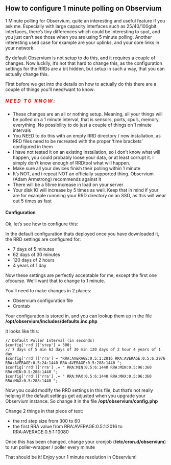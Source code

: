 ## How to configure 1 minute polling on Observium


1 Minute polling for Observium, quite an interesting and useful feature if you ask me. Especially with large capacity interfaces such as 25/40/100gbit interfaces, there’s tiny differences which could be interesting to spot, and you just can’t see those when you are using 5 minute polling. Another interesting used case for example are your uplinks, and your core links in your network.

By default Observium is not setup to do this, and it requires a couple of changes. Now luckily, it’s not that hard to change this, as the configuration settings for the RRDs are a bit hidden, but setup in such a way, that you can actually change this.

First before we get into the details on how to actually do this there are a couple of things you’ll need/want to know:

##### <span style="color:red">N E E D&nbsp;&nbsp;&nbsp;T O&nbsp;&nbsp;&nbsp;K N O W :</span>

* These changes are an all or nothing setup. Meaning, all your things will be polled on a 1 minute interval, that is sensors, ports, cpu’s, memory, everything. No possibility to do just a couple of things on 1 minute intervals
* You NEED to do this with an empty RRD directory / new installation, as RRD files need to be recreated with the proper ‘time brackets’ configured in them
* I have not tested it on an existing installation, so i don’t know what will happen, you could probably loose your data, or at least corrupt it. I simply don’t know enough of RRDtool what will happen.
* Make sure all your devices finish their polling within 1 minute
* It’s NOT, and i repeat NOT an officially supported thing. Observium (Adam Armstrong) recommends against it
* There will be a 5time increase in load on your server
* Your disk IO will increase by 5 times as well. Keep that in mind if your are for example runnning your RRD directory on an SSD, as this will wear out 5 times as fast



#### Configuration
Ok, let’s see how to configure this:

In the default configuration thats deployed once you have downloaded it, the RRD settings are configured for:

* 7 days of 5 minutes
* 62 days of 30 minutes
* 120 days of 2 hours
* 4 years of 1 day

Now these settings are perfectly acceptable for me, except the first one ofcourse. We’ll want that to change to 1 minute.

You’ll need to make changes in 2 places:

* Observium configuration file
* Crontab

Your configuration is stored in, and you can lookup them up in the file **/opt/observium/includes/defaults.inc.php**

It looks like this:


	// Default Poller Interval (in seconds)
	$config['rrd']['step'] = 300;
	// 7 days of 5 min 62 days of 30 min 120 days of 2 hour 4 years of 1 day
	$config['rrd']['rra'] = "RRA:AVERAGE:0.5:1:2016 RRA:AVERAGE:0.5:6:2976 RRA:AVERAGE:0.5:24:1440 RRA:AVERAGE:0.5:288:1440 ";
	$config['rrd']['rra'] .= " RRA:MIN:0.5:6:1440 RRA:MIN:0.5:96:360 RRA:MIN:0.5:288:1440 ";
	$config['rrd']['rra'] .= " RRA:MAX:0.5:6:1440 RRA:MAX:0.5:96:360 RRA:MAX:0.5:288:1440 ";
	
Now you could modify the RRD settings in this file, but that’s not really helping if the default settings get adjusted when you upgrade your Observium instance. So change it in the file **/opt/observium/config.php**

Change 2 things in that piece of text:

* the rrd step size from 300 to 60
* the first RRA value from RRA:AVERAGE:0.5:1:2016 to RRA:AVERAGE:0.5:1:10080

Once this has been changed, change your cronjob (**/etc/cron.d/observium**) to run poller-wrapper / poller every minute

That should be it! Enjoy your 1 minute resolution in Observium!





